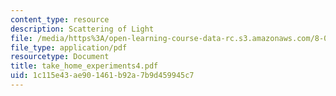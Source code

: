 ```yaml
---
content_type: resource
description: Scattering of Light
file: /media/https%3A/open-learning-course-data-rc.s3.amazonaws.com/8-03-physics-iii-spring-2003/1c115e43ae901461b92a7b9d459945c7_take_home_experiments4.pdf
file_type: application/pdf
resourcetype: Document
title: take_home_experiments4.pdf
uid: 1c115e43-ae90-1461-b92a-7b9d459945c7
---
```

